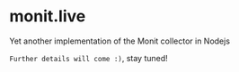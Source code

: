 # monit.live
Yet another implementation of the Monit collector in Nodejs

`Further details will come :)`, stay tuned!
